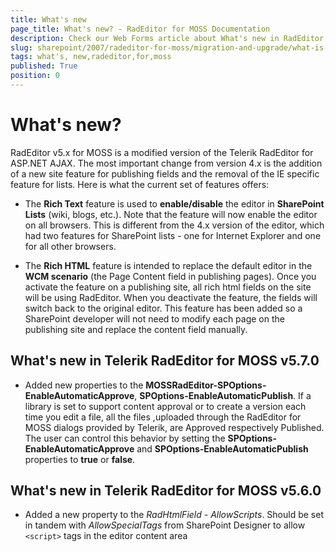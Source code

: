 ```yaml
---
title: What's new
page_title: What's new? - RadEditor for MOSS Documentation
description: Check our Web Forms article about What's new in RadEditor for MOSS.
slug: sharepoint/2007/radeditor-for-moss/migration-and-upgrade/what-is-new
tags: what's, new,radeditor,for,moss
published: True
position: 0
---
```


# What's new?

RadEditor v5.x for MOSS is a modified version of the Telerik RadEditor for ASP.NET AJAX. The most important change from version 4.x is the addition of a new site feature for publishing fields and the removal of the IE specific feature for lists. Here is what the current set of features offers:

* The **Rich Text** feature is used to **enable/disable** the editor in **SharePoint Lists** (wiki, blogs, etc.). Note that the feature will now enable the editor on all browsers. This is different from the 4.x version of the editor, which had two features for SharePoint lists - one for Internet Explorer and one for all other browsers. 

* The **Rich HTML** feature is intended to replace the default editor in the **WCM scenario** (the Page Content field in publishing pages). Once you activate the feature on a publishing site, all rich html fields on the site will be using RadEditor. When you deactivate the feature, the fields will switch back to the original editor. This feature has been added so a SharePoint developer will not need to modify each page on the publishing site and replace the content field manually.

## What's new in Telerik RadEditor for MOSS v5.7.0

* Added new properties to the **MOSSRadEditor-SPOptions-EnableAutomaticApprove**, **SPOptions-EnableAutomaticPublish**. If a library is set to support content approval or to create a version each time you edit a file, all the files ,uploaded through the RadEditor for MOSS dialogs provided by Telerik, are Approved respectively Published. The user can control this behavior by setting the **SPOptions-EnableAutomaticApprove** and **SPOptions-EnableAutomaticPublish** properties to **true** or **false**.

## What's new in Telerik RadEditor for MOSS v5.6.0

* Added a new property to the *RadHtmlField - AllowScripts*. Should be set in tandem with *AllowSpecialTags* from SharePoint Designer to allow `<script>` tags in the editor content area
